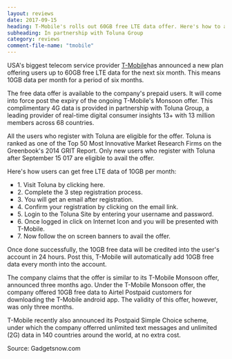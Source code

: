 ```yaml
---
layout: reviews
date: 2017-09-15
heading: T-Mobile's rolls out 60GB free LTE data offer. Here's how to avail it.
subheading: In partnership with Toluna Group
category: reviews
comment-file-name: "tmobile"
---
```


USA's biggest telecom service provider <a href="http://t-mobile.com" target="_blank">T-Mobile</a>has announced a new plan offering users up to 60GB free LTE data for the next six month. This means 10GB data per month for a period of six months.

The free data offer is available to the company's prepaid users. It will come into force post the expiry of the ongoing T-Mobile's Monsoon offer. This complimentary 4G data is provided in partnership with Toluna Group, a leading provider of real-time digital consumer insights 13+ with 13 million members across 68 countries.

All the users who register with Toluna are eligible for the offer. Toluna is ranked as one of the Top 50 Most Innovative Market Research Firms on the Greenbook's 2014 GRIT Report. Only new users who register with Toluna after September 15 017 are eligible to avail the offer.

Here's how users can get free LTE data of 10GB per month:

<ul class="advertorial-ul" type="square">
  <li>1. Visit Toluna by clicking here.</li>
  <li>2. Complete the 3 step registration process.</li>
  <li>3. You will get an email after registration.</li>
  <li>4. Confirm your registration by clicking on the email link.</li>
  <li>5. Login to the Toluna Site by entering your username and password.</li>
  <li>6. Once logged in click on Internet Icon and you will be presented with T-Mobile.</li>
  <li>7. Now follow the on screen banners to avail the offer.</li>
</ul>

Once done successfully, the 10GB free data will be credited into the user's account in 24 hours. Post this, T-Mobile will automatically add 10GB free data every month into the account.

The company claims that the offer is similar to its T-Mobile Monsoon offer, announced three months ago. Under the T-Mobile Monsoon offer, the company offered 10GB free data to Airtel Postpaid customers for downloading the T-Mobile android app. The validity of this offer, however, was only three months.

T-Mobile recently also announced its Postpaid Simple Choice scheme, under which the company offerred unlimited text messages and unlimited (2G) data in 140 countries around the world, at no extra cost. 

Source: Gadgetsnow.com
